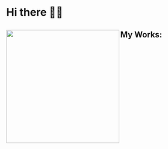 # Hi there 👋🏾
## My Works: <a href="#"><img align="left" width="300" margin="100px"  src="https://media.giphy.com/media/LOhyMRGvJ7A2l6dGQM/giphy.gif"></a>
